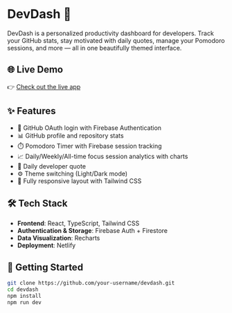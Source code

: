 # DevDash 🚀

DevDash is a personalized productivity dashboard for developers. Track your GitHub stats, stay motivated with daily quotes, manage your Pomodoro sessions, and more — all in one beautifully themed interface.

## 🌐 Live Demo

👉 [Check out the live app](https://dev-dash-gc.netlify.app/)

## ✨ Features

- 🔐 GitHub OAuth login with Firebase Authentication
- 📊 GitHub profile and repository stats
- ⏱️ Pomodoro Timer with Firebase session tracking
- 📈 Daily/Weekly/All-time focus session analytics with charts
- 💬 Daily developer quote
- ⚙️ Theme switching (Light/Dark mode)
- 🎯 Fully responsive layout with Tailwind CSS

## 🛠️ Tech Stack

- **Frontend**: React, TypeScript, Tailwind CSS
- **Authentication & Storage**: Firebase Auth + Firestore
- **Data Visualization**: Recharts
- **Deployment**: Netlify

## 🚀 Getting Started

```bash
git clone https://github.com/your-username/devdash.git
cd devdash
npm install
npm run dev
